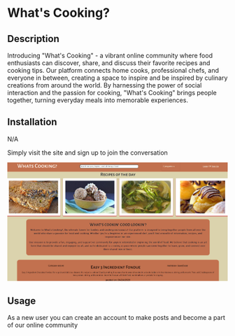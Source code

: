 # What's Cooking?

## Description
Introducing "What's Cooking" - a vibrant online community where 
food enthusiasts can discover, share, and discuss their favorite recipes and cooking tips. Our platform connects home cooks, 
professional chefs, and everyone in between, creating a space 
to inspire and be inspired by culinary creations from around 
the world. By harnessing the power of social interaction and 
the passion for cooking, "What's Cooking" brings people together, turning everyday meals into memorable experiences.


## Installation
N/A

Simply visit the site and sign up to join the conversation

![create posts by signing in](images/screenshot.png)

## Usage
As a new user you can create an account to make posts and become a part of our online community